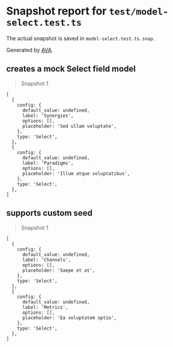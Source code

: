 # Snapshot report for `test/model-select.test.ts`

The actual snapshot is saved in `model-select.test.ts.snap`.

Generated by [AVA](https://avajs.dev).

## creates a mock Select field model

> Snapshot 1

    [
      {
        config: {
          default_value: undefined,
          label: 'Synergies',
          options: [],
          placeholder: 'Sed ullam voluptate',
        },
        type: 'Select',
      },
      {
        config: {
          default_value: undefined,
          label: 'Paradigms',
          options: [],
          placeholder: 'Illum atque voluptatibus',
        },
        type: 'Select',
      },
    ]

## supports custom seed

> Snapshot 1

    [
      {
        config: {
          default_value: undefined,
          label: 'Channels',
          options: [],
          placeholder: 'Saepe et at',
        },
        type: 'Select',
      },
      {
        config: {
          default_value: undefined,
          label: 'Metrics',
          options: [],
          placeholder: 'Ea voluptatem optio',
        },
        type: 'Select',
      },
    ]
